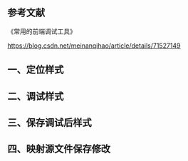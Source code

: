 ## 参考文献

《常用的前端调试工具》

https://blog.csdn.net/meinanqihao/article/details/71527149



## 一、定位样式



## 二、调试样式



## 三、保存调试后样式



## 四、映射源文件保存修改

